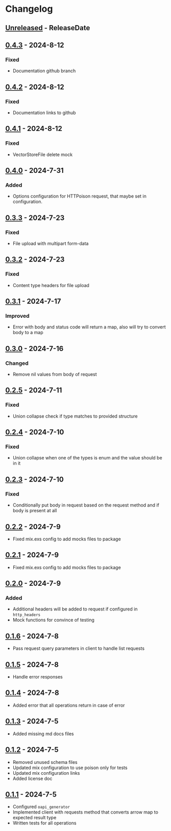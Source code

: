 # Changelog
<!-- next-header -->

## [Unreleased] - ReleaseDate

## [0.4.3] - 2024-8-12
### Fixed
- Documentation github branch

## [0.4.2] - 2024-8-12
### Fixed
- Documentation links to github

## [0.4.1] - 2024-8-12
### Fixed
- VectorStoreFile delete mock

## [0.4.0] - 2024-7-31
### Added
- Options configuration for HTTPoison request, that maybe set in configuration.

## [0.3.3] - 2024-7-23
### Fixed
- File upload with multipart form-data

## [0.3.2] - 2024-7-23
### Fixed
- Content type headers for file upload

## [0.3.1] - 2024-7-17
### Improved
- Error with body and status code will return a map, also will try to convert body to a map

## [0.3.0] - 2024-7-16
### Changed
- Remove nil values from body of request

## [0.2.5] - 2024-7-11
### Fixed
- Union collapse check if type matches to provided structure 

## [0.2.4] - 2024-7-10
### Fixed 
- Union collapse when one of the types is enum and the value should be in it

## [0.2.3] - 2024-7-10
### Fixed
- Conditionally put body in request based on the request method and if body is present at all

## [0.2.2] - 2024-7-9
- Fixed mix.exs config to add mocks files to package

## [0.2.1] - 2024-7-9
- Fixed mix.exs config to add mocks files to package

## [0.2.0] - 2024-7-9
### Added
- Additional headers will be added to request if configured in `http_headers`
- Mock functions for convince of testing

## [0.1.6] - 2024-7-8
- Pass request query parameters in client to handle list requests

## [0.1.5] - 2024-7-8
- Handle error responses

## [0.1.4] - 2024-7-8
- Added error that all operations return in case of error

## [0.1.3] - 2024-7-5
- Added missing md docs files 

## [0.1.2] - 2024-7-5
- Removed unused schema files
- Updated mix configuration to use poison only for tests
- Updated mix configuration links
- Added license doc

## [0.1.1] - 2024-7-5
- Configured `oapi_generator` 
- Implemented client with requests method that converts arrow map to expected result type
- Written tests for all operations 

<!-- next-url -->
[Unreleased]: https://github.com/wois-org/open-api-open-ai/compare/v0.4.3...HEAD
[0.4.3]: https://github.com/wois-org/open-api-open-ai/compare/v0.4.2...v0.4.3
[0.4.2]: https://github.com/wois-org/open-api-open-ai/compare/v0.4.1...v0.4.2
[0.4.1]: https://github.com/wois-org/open-api-open-ai/compare/v0.4.0...v0.4.1
[0.4.0]: https://github.com/wois-org/open-api-open-ai/compare/v0.3.3...v0.4.0
[0.3.3]: https://github.com/wois-org/open-api-open-ai/compare/v0.3.2...v0.3.3
[0.3.2]: https://github.com/wois-org/open-api-open-ai/compare/v0.3.1...v0.3.2
[0.3.1]: https://github.com/wois-org/open-api-open-ai/compare/v0.3.0...v0.3.1
[0.3.0]: https://github.com/wois-org/open-api-open-ai/compare/v0.2.5...v0.3.0
[0.2.5]: https://github.com/wois-org/open-api-open-ai/compare/v0.2.4...v0.2.5
[0.2.4]: https://github.com/wois-org/open-api-open-ai/compare/v0.2.3...v0.2.4
[0.2.3]: https://github.com/wois-org/open-api-open-ai/compare/v0.2.2...v0.2.3
[0.2.2]: https://github.com/wois-org/open-api-open-ai/compare/v0.2.1...v0.2.2
[0.2.1]: https://github.com/wois-org/open-api-open-ai/compare/v0.2.0...v0.2.1
[0.2.0]: https://github.com/wois-org/open-api-open-ai/compare/v0.1.6...v0.2.0
[0.1.6]: https://github.com/wois-org/open-api-open-ai/compare/v0.1.5...v0.1.6
[0.1.5]: https://github.com/wois-org/open-api-open-ai/compare/v0.1.4...v0.1.5
[0.1.4]: https://github.com/wois-org/open-api-open-ai/compare/v0.1.3...v0.1.4
[0.1.3]: https://github.com/wois-org/open-api-open-ai/compare/v0.1.2...v0.1.3
[0.1.2]: https://github.com/wois-org/open-api-open-ai/compare/v0.1.1...v0.1.2
[0.1.1]: https://github.com/wois-org/open-api-open-ai/compare/627efb7...v0.1.1